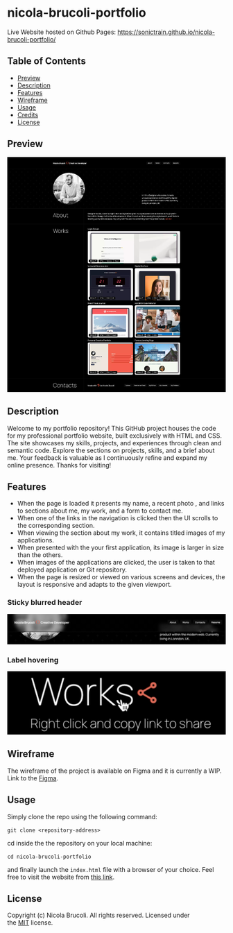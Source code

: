 # nicola-brucoli-portfolio
Live Website hosted on Github Pages: https://sonictrain.github.io/nicola-brucoli-portfolio/

## Table of Contents 
- [Preview](#preview)
- [Description](#description)
- [Features](#features)
- [Wireframe](#wireframe)
- [Usage](#usage)
- [Credits](#credits)
- [License](#license)

## Preview
![desktop preview screenshot](./assets/images/png/website-preview-desktop.png)

## Description
Welcome to my portfolio repository! This GitHub project houses the code for my professional portfolio website, built exclusively with HTML and CSS. The site showcases my skills, projects, and experiences through clean and semantic code. Explore the sections on projects, skills, and a brief about me. Your feedback is valuable as I continuously refine and expand my online presence. Thanks for visiting!

## Features
* When the page is loaded it presents my name, a recent photo , and links to sections about me, my work, and a form to contact me.
* When one of the links in the navigation is clicked then the UI scrolls to the corresponding section.
* When viewing the section about my work, it contains titled images of my applications.
* When presented with the your first application, its image is larger in size than the others.
* When images of the applications are clicked, the user is taken to that deployed application or Git repository.
* When the page is resized or viewed on various screens and devices, the layout is responsive and adapts to the given viewport.
### Sticky blurred header
![Sticky blurred header](./assets/images/png/blurred-header.png)

### Label hovering
![Label hovering](./assets/images/png/label-hovering.png)

## Wireframe
The wireframe of the project is available on Figma and it is currently a WIP. Link to the [Figma](https://www.figma.com/file/gNEyuhbyu4AU5vJ0tF7DUv/Personal-Portfolio?type=design&node-id=0%3A1&mode=design&t=hVB7J0tNl7wv2vJS-1).

## Usage
Simply clone the repo using the following command:
```
git clone <repository-address>
```

cd inside the the repository on your local machine:
```
cd nicola-brucoli-portfolio
```

and finally launch the `index.html` file with a browser of your choice.
Feel free to visit the website from [this link](https://sonictrain.github.io/nicola-brucoli-portfolio/).

## License
Copyright (c) Nicola Brucoli. All rights reserved.
Licensed under the [MIT](./LICENSE) license.